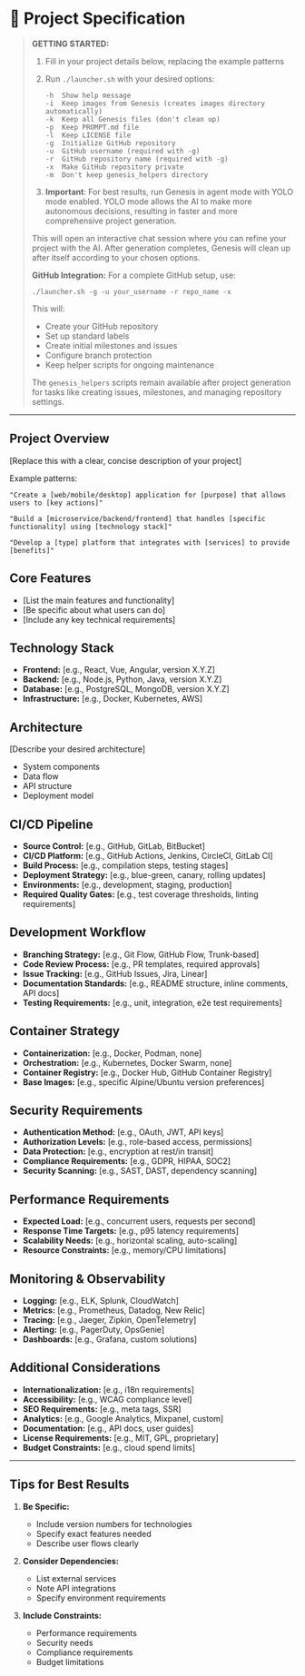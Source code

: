 # 🚀 Project Specification

> **GETTING STARTED:**
> 1. Fill in your project details below, replacing the example patterns
> 2. Run `./launcher.sh` with your desired options:
>    ```
>    -h  Show help message
>    -i  Keep images from Genesis (creates images directory automatically)
>    -k  Keep all Genesis files (don't clean up)
>    -p  Keep PROMPT.md file
>    -l  Keep LICENSE file
>    -g  Initialize GitHub repository
>    -u  GitHub username (required with -g)
>    -r  GitHub repository name (required with -g)
>    -x  Make GitHub repository private
>    -m  Don't keep genesis_helpers directory
>    ```
> 
> 3. **Important**: For best results, run Genesis in agent mode with YOLO mode enabled.
>    YOLO mode allows the AI to make more autonomous decisions, resulting in faster
>    and more comprehensive project generation.
>
> This will open an interactive chat session where you can refine your project with the AI.
> After generation completes, Genesis will clean up after itself according to your chosen options.
>
> **GitHub Integration:** For a complete GitHub setup, use:
> ```
> ./launcher.sh -g -u your_username -r repo_name -x
> ```
> This will:
> - Create your GitHub repository
> - Set up standard labels
> - Create initial milestones and issues
> - Configure branch protection
> - Keep helper scripts for ongoing maintenance
>
> The `genesis_helpers` scripts remain available after project generation for tasks like creating issues, milestones, and managing repository settings.

---

## Project Overview
[Replace this with a clear, concise description of your project]

Example patterns:
```
"Create a [web/mobile/desktop] application for [purpose] that allows users to [key actions]"

"Build a [microservice/backend/frontend] that handles [specific functionality] using [technology stack]"

"Develop a [type] platform that integrates with [services] to provide [benefits]"
```

## Core Features
- [List the main features and functionality]
- [Be specific about what users can do]
- [Include any key technical requirements]

## Technology Stack
- **Frontend:** [e.g., React, Vue, Angular, version X.Y.Z]
- **Backend:** [e.g., Node.js, Python, Java, version X.Y.Z]
- **Database:** [e.g., PostgreSQL, MongoDB, version X.Y.Z]
- **Infrastructure:** [e.g., Docker, Kubernetes, AWS]

## Architecture
[Describe your desired architecture]
- System components
- Data flow
- API structure
- Deployment model

## CI/CD Pipeline
- **Source Control:** [e.g., GitHub, GitLab, BitBucket]
- **CI/CD Platform:** [e.g., GitHub Actions, Jenkins, CircleCI, GitLab CI]
- **Build Process:** [e.g., compilation steps, testing stages]
- **Deployment Strategy:** [e.g., blue-green, canary, rolling updates]
- **Environments:** [e.g., development, staging, production]
- **Required Quality Gates:** [e.g., test coverage thresholds, linting requirements]

## Development Workflow
- **Branching Strategy:** [e.g., Git Flow, GitHub Flow, Trunk-based]
- **Code Review Process:** [e.g., PR templates, required approvals]
- **Issue Tracking:** [e.g., GitHub Issues, Jira, Linear]
- **Documentation Standards:** [e.g., README structure, inline comments, API docs]
- **Testing Requirements:** [e.g., unit, integration, e2e test requirements]

## Container Strategy
- **Containerization:** [e.g., Docker, Podman, none]
- **Orchestration:** [e.g., Kubernetes, Docker Swarm, none]
- **Container Registry:** [e.g., Docker Hub, GitHub Container Registry]
- **Base Images:** [e.g., specific Alpine/Ubuntu version preferences]

## Security Requirements
- **Authentication Method:** [e.g., OAuth, JWT, API keys]
- **Authorization Levels:** [e.g., role-based access, permissions]
- **Data Protection:** [e.g., encryption at rest/in transit]
- **Compliance Requirements:** [e.g., GDPR, HIPAA, SOC2]
- **Security Scanning:** [e.g., SAST, DAST, dependency scanning]

## Performance Requirements
- **Expected Load:** [e.g., concurrent users, requests per second]
- **Response Time Targets:** [e.g., p95 latency requirements]
- **Scalability Needs:** [e.g., horizontal scaling, auto-scaling]
- **Resource Constraints:** [e.g., memory/CPU limitations]

## Monitoring & Observability
- **Logging:** [e.g., ELK, Splunk, CloudWatch]
- **Metrics:** [e.g., Prometheus, Datadog, New Relic]
- **Tracing:** [e.g., Jaeger, Zipkin, OpenTelemetry]
- **Alerting:** [e.g., PagerDuty, OpsGenie]
- **Dashboards:** [e.g., Grafana, custom solutions]

## Additional Considerations
- **Internationalization:** [e.g., i18n requirements]
- **Accessibility:** [e.g., WCAG compliance level]
- **SEO Requirements:** [e.g., meta tags, SSR]
- **Analytics:** [e.g., Google Analytics, Mixpanel, custom]
- **Documentation:** [e.g., API docs, user guides]
- **License Requirements:** [e.g., MIT, GPL, proprietary]
- **Budget Constraints:** [e.g., cloud spend limits]

---

## Tips for Best Results

1. **Be Specific:**
   - Include version numbers for technologies
   - Specify exact features needed
   - Describe user flows clearly

2. **Consider Dependencies:**
   - List external services
   - Note API integrations
   - Specify environment requirements

3. **Include Constraints:**
   - Performance requirements
   - Security needs
   - Compliance requirements
   - Budget limitations 